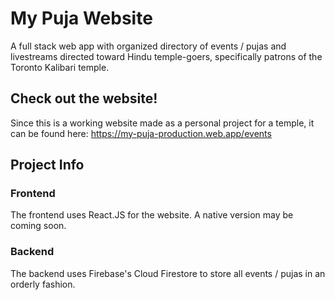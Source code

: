 # My Puja Website
A full stack web app with organized directory of events / pujas and livestreams directed toward Hindu temple-goers, specifically patrons of the Toronto Kalibari temple.

## Check out the website!
Since this is a working website made as a personal project for a temple, it can be found here: https://my-puja-production.web.app/events

## Project Info

### Frontend
The frontend uses React.JS for the website. A native version may be coming soon.
### Backend
The backend uses Firebase's Cloud Firestore to store all events / pujas in an orderly fashion.
